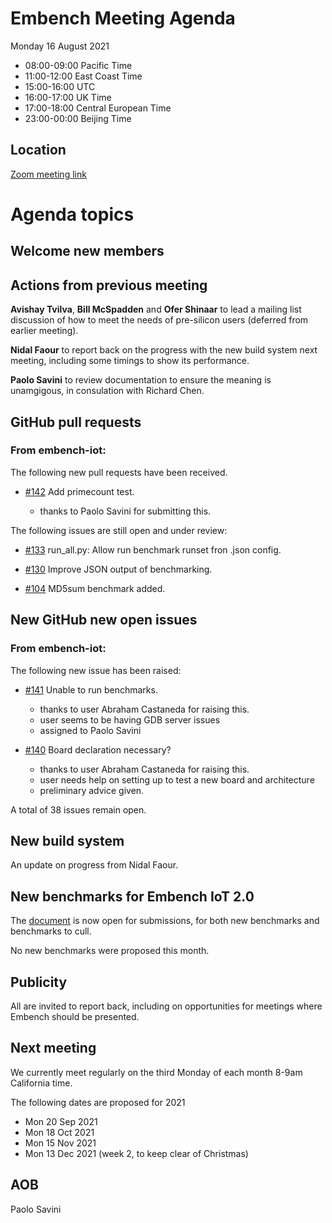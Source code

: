 # Embench Meeting Agenda

Monday 16 August 2021

- 08:00-09:00 Pacific Time
- 11:00-12:00 East Coast Time
- 15:00-16:00 UTC
- 16:00-17:00 UK Time
- 17:00-18:00 Central European Time
- 23:00-00:00 Beijing Time

## Location

[Zoom meeting link](https://us02web.zoom.us/j/557006550?pwd=eTFJNWszZDZhMGRwOCs4RDY3ZTFYQT09)

# Agenda topics

## Welcome new members

## Actions from previous meeting

**Avishay Tvilva**, **Bill McSpadden** and **Ofer Shinaar** to lead a mailing
list discussion of how to meet the needs of pre-silicon users (deferred from
earlier meeting).

**Nidal Faour** to report back on the progress with the new build system next meeting, including some timings to show its performance.

**Paolo Savini** to review documentation to ensure the meaning is unamgigous, in consulation with Richard Chen.

## GitHub pull requests

### From embench-iot:

The following new pull requests have been received.

- [#142](https://github.com/embench/embench-iot/pull/142) Add primecount test.

  - thanks to Paolo Savini for submitting this.

The following issues are still open and under review:

- [#133](https://github.com/embench/embench-iot/pull/133) run_all.py: Allow run benchmark runset fron .json config.

- [#130](https://github.com/embench/embench-iot/pull/130) Improve JSON output of benchmarking.

- [#104](https://github.com/embench/embench-iot/pull/104) MD5sum benchmark added.

## New GitHub new open issues

### From embench-iot:

The following new issue has been raised:

- [#141](https://github.com/embench/embench-iot/issues/141) Unable to run benchmarks.

  - thanks to user Abraham Castaneda for raising this.
  - user seems to be having GDB server issues
  - assigned to Paolo Savini

- [#140](https://github.com/embench/embench-iot/issues/140) Board declaration necessary?

  - thanks to user Abraham Castaneda for raising this.
  - user needs help on setting up to test a new board and architecture
  - preliminary advice given.

A total of 38 issues remain open.

## New build system

An update on progress from Nidal Faour.

## New benchmarks for Embench IoT 2.0

The [document](https://docs.google.com/document/d/1kFBsA6VEQfJ8yG6wbBwgiY6GKOYLVNJvqIfqKYYyX60/edit?usp=sharing) is now open for submissions, for both new benchmarks and benchmarks to cull.

No new benchmarks were proposed this month.

## Publicity

All are invited to report back, including on opportunities for meetings where Embench should be presented.

## Next meeting

We currently meet regularly on the third Monday of each month 8-9am California time.

The following dates are proposed for 2021

- Mon 20 Sep 2021
- Mon 18 Oct 2021
- Mon 15 Nov 2021
- Mon 13 Dec 2021 (week 2, to keep clear of Christmas)

## AOB


Paolo Savini
